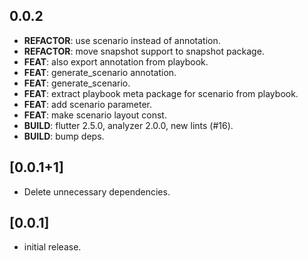 ## 0.0.2

 - **REFACTOR**: use scenario instead of annotation.
 - **REFACTOR**: move snapshot support to snapshot package.
 - **FEAT**: also export annotation from playbook.
 - **FEAT**: generate_scenario annotation.
 - **FEAT**: generate_scenario.
 - **FEAT**: extract playbook meta package for scenario from playbook.
 - **FEAT**: add scenario parameter.
 - **FEAT**: make scenario layout const.
 - **BUILD**: flutter 2.5.0, analyzer 2.0.0, new lints (#16).
 - **BUILD**: bump deps.

## [0.0.1+1]

- Delete unnecessary dependencies.

## [0.0.1]

- initial release.

